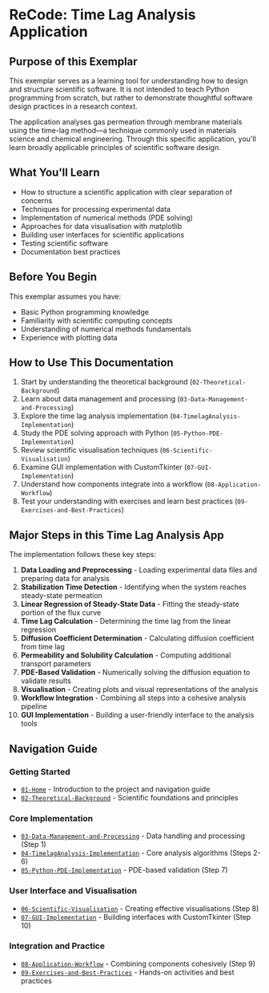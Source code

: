 # ReCode: Time Lag Analysis Application

## Purpose of this Exemplar

This exemplar serves as a learning tool for understanding how to design and structure scientific software. It is not intended to teach Python programming from scratch, but rather to demonstrate thoughtful software design practices in a research context.

The application analyses gas permeation through membrane materials using the time-lag method—a technique commonly used in materials science and chemical engineering. Through this specific application, you'll learn broadly applicable principles of scientific software design.

## What You'll Learn

- How to structure a scientific application with clear separation of concerns
- Techniques for processing experimental data
- Implementation of numerical methods (PDE solving)
- Approaches for data visualisation with matplotlib
- Building user interfaces for scientific applications
- Testing scientific software
- Documentation best practices

## Before You Begin

This exemplar assumes you have:

- Basic Python programming knowledge
- Familiarity with scientific computing concepts
- Understanding of numerical methods fundamentals
- Experience with plotting data

## How to Use This Documentation

1. Start by understanding the theoretical background (`02-Theoretical-Background`)
2. Learn about data management and processing (`03-Data-Management-and-Processing`)
3. Explore the time lag analysis implementation (`04-TimelagAnalysis-Implementation`)
4. Study the PDE solving approach with Python (`05-Python-PDE-Implementation`)
5. Review scientific visualisation techniques (`06-Scientific-Visualisation`)
6. Examine GUI implementation with CustomTkinter (`07-GUI-Implementation`)
7. Understand how components integrate into a workflow (`08-Application-Workflow`)
8. Test your understanding with exercises and learn best practices (`09-Exercises-and-Best-Practices`)

## Major Steps in this Time Lag Analysis App

The implementation follows these key steps:

1. **Data Loading and Preprocessing** - Loading experimental data files and preparing data for analysis
2. **Stabilization Time Detection** - Identifying when the system reaches steady-state permeation
3. **Linear Regression of Steady-State Data** - Fitting the steady-state portion of the flux curve
4. **Time Lag Calculation** - Determining the time lag from the linear regression
5. **Diffusion Coefficient Determination** - Calculating diffusion coefficient from time lag
6. **Permeability and Solubility Calculation** - Computing additional transport parameters
7. **PDE-Based Validation** - Numerically solving the diffusion equation to validate results
8. **Visualisation** - Creating plots and visual representations of the analysis
9. **Workflow Integration** - Combining all steps into a cohesive analysis pipeline
10. **GUI Implementation** - Building a user-friendly interface to the analysis tools

## Navigation Guide

### Getting Started
- [`01-Home`](01-Home.md) - Introduction to the project and navigation guide
- [`02-Theoretical-Background`](02-Theoretical-Background.md) - Scientific foundations and principles

### Core Implementation
- [`03-Data-Management-and-Processing`](03-Data-Management-and-Processing.md) - Data handling and processing (Step 1)
- [`04-TimelagAnalysis-Implementation`](04-TimelagAnalysis-Implementation.md) - Core analysis algorithms (Steps 2-6)
- [`05-Python-PDE-Implementation`](05-Python-PDE-Implementation.md) - PDE-based validation (Step 7)

### User Interface and Visualisation
- [`06-Scientific-Visualisation`](06-Scientific-Visualisation.md) - Creating effective visualisations (Step 8)
- [`07-GUI-Implementation`](07-GUI-Implementation.md) - Building interfaces with CustomTkinter (Step 10)

### Integration and Practice
- [`08-Application-Workflow`](08-Application-Workflow.md) - Combining components cohesively (Step 9)
- [`09-Exercises-and-Best-Practices`](09-Exercises-and-Best-Practices.md) - Hands-on activities and best practices